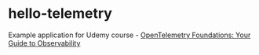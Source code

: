 # hello-telemetry


Example application for Udemy course - [OpenTelemetry Foundations: Your Guide to Observability](https://www.udemy.com/course/opentelemetry-foundations)